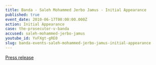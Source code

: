 ```yaml
---
title: Banda - Saleh Mohammed Jerbo Jamus - Initial Appearance
published: true
event_date: 2010-06-17T00:00:00.000Z
action: Initial Appearance
case: the-prosecutor-v-banda
accused: saleh-mohammed-jerbo-jamus
youtube_id: YvFXgt-gRE0
slug: banda-events-saleh-mohammed-jerbo-jamus-initial-appearance
---
```



[Press release](https://www.icc-cpi.int/Pages/item.aspx?name=pr549)